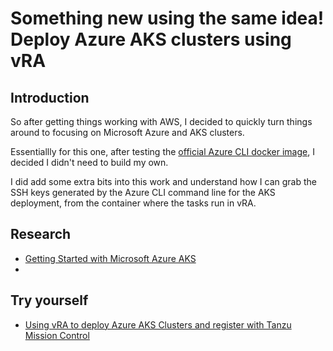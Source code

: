 # Something new using the same idea! Deploy Azure AKS clusters using vRA

## Introduction
So after getting things working with AWS, I decided to quickly turn things around to focusing on Microsoft Azure and AKS clusters. 

Essentiallly for this one, after testing the [official Azure CLI docker image](https://github.com/Azure/azure-cli/blob/dev/Dockerfile), I decided I didn't need to build my own. 

I did add some extra bits into this work and understand how I can grab the SSH keys generated by the Azure CLI command line for the AKS deployment, from the container where the tasks run in vRA. 
## Research
- [Getting Started with Microsoft Azure AKS](https://vzilla.co.uk/vzilla-blog/getting-started-with-microsoft-azure-kubernetes-service-aks)
- 

## Try yourself
- [Using vRA to deploy Azure AKS Clusters and register with Tanzu Mission Control](https://veducate.co.uk/vra-deploy-aks-tmc/)